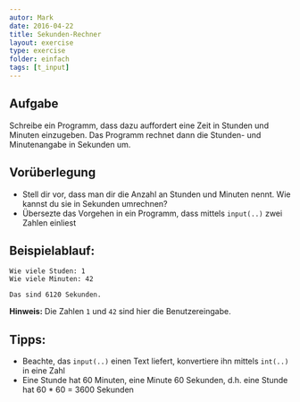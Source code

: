```yaml
---
autor: Mark
date: 2016-04-22
title: Sekunden-Rechner
layout: exercise
type: exercise
folder: einfach
tags: [t_input]
---
```


## Aufgabe
Schreibe ein Programm, dass dazu auffordert eine Zeit in Stunden und Minuten einzugeben.
Das Programm rechnet dann die Stunden- und Minutenangabe in Sekunden um.

## Vorüberlegung
- Stell dir vor, dass man dir die Anzahl an Stunden und Minuten nennt.
 Wie kannst du sie in Sekunden umrechnen?
- Übersezte das Vorgehen in ein Programm, dass mittels `input(..)` zwei Zahlen einliest

## Beispielablauf:
```
Wie viele Studen: 1
Wie viele Minuten: 42

Das sind 6120 Sekunden.
```
**Hinweis:** Die Zahlen `1` und `42` sind hier die Benutzereingabe.

## Tipps:
- Beachte, das `input(..)` einen Text liefert, konvertiere ihn mittels `int(..)` in eine Zahl
- Eine Stunde hat 60 Minuten, eine Minute 60 Sekunden, d.h. eine Stunde hat 60 * 60 = 3600 Sekunden
